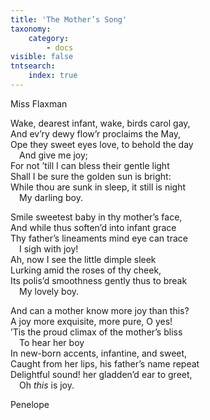 ```yaml
---
title: 'The Mother’s Song'
taxonomy:
    category:
        - docs
visible: false
tntsearch:
    index: true
---
```


<div class="author">Miss Flaxman</div>

Wake, dearest infant, wake, birds carol gay,  
And ev’ry dewy flow’r proclaims the May,  
Ope they sweet eyes love, to behold the day  
&emsp;And give me joy;  
For not ’till I can bless their gentle light  
Shall I be sure the golden sun is bright:  
While thou are sunk in sleep, it still is night  
&emsp;My darling boy.  

Smile sweetest baby in thy mother’s face,  
And while thus soften’d into infant grace  
Thy father’s lineaments mind eye can trace  
&emsp;I sigh with joy!  
Ah, now I see the little dimple sleek  
Lurking amid the roses of thy cheek,  
Its polis’d smoothness gently thus to break  
&emsp;My lovely boy.  
  
And can a mother know more joy than this?  
A joy more exquisite, more pure, O yes!  
’Tis the proud climax of the mother’s bliss  
&emsp;To hear her boy  
In new-born accents, infantine, and sweet,  
Caught from her lips, his father’s name repeat  
Delightful sound! her gladden’d ear to greet,  
&emsp;Oh *this* is joy.  
  
Penelope